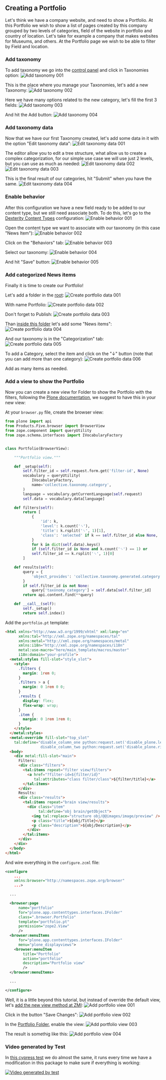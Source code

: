 ## Creating a Portfolio

Let's think we have a company website, and need to show a Portfolio.
At this Portfolio we wish to show a list of pages created by this company grouped by two levels of categories, field of the website in portfolio and country of location.
Let's take for example a company that makes websites for Museums, and others.
At the Portfolio page we wish to be able to filter by Field and location.

### Add taxonomy
To add taxonomy we go into the [control panel](http://localhost:8080/Plone/@@overview-controlpanel) and click in Taxonomies option:
![Add taxonomy 001](./img/add-taxonomy-001.png "add-taxonomy-001")

This is the place where you manage your Taxonomies, let's add a new Taxonomy:
![Add taxonomy 002](./img/add-taxonomy-002.png "add-taxonomy-002")

Here we have many options related to the new category, let's fill the first 3 fields:
![Add taxonomy 003](./img/add-taxonomy-003.png "add-taxonomy-003")

And hit the Add button:
![Add taxonomy 004](./img/add-taxonomy-004.png "add-taxonomy-004")

### Add taxonomy data
Now that we have our first Taxonomy created, let's add some data in it with the option "Edit taxonomy data":
![Edit taxonomy data 001](./img/edit-taxonomy-data-001.png "edit-taxonomy-data-001")

The editor allow you to edit a tree structure, what allow us to create a complex categorization, for our simple use case we will use just 2 levels, but you can use as much as needed:
![Edit taxonomy data 002](./img/edit-taxonomy-data-002.png "edit-taxonomy-data-002")
![Edit taxonomy data 003](./img/edit-taxonomy-data-003.png "edit-taxonomy-data-003")

This is the final result of our categories, hit "Submit" when you have the same.
![Edit taxonomy data 004](./img/edit-taxonomy-data-004.png "edit-taxonomy-data-004")

### Enable behavior
After this configuration we have a new field ready to be added to our content type, but we still need associate both.
To do this, let's go to the [Dexterity Content Types](http://localhost:8080/Plone/@@dexterity-types) configuration:
![Enable behavior 001](./img/enable-behavior-001.png "enable-behavior-001")

Open the content type we want to associate with our taxonomy (in this case "News Item"):
![Enable behavior 002](./img/enable-behavior-002.png "enable-behavior-002")

Click on the "Behaviors" tab:
![Enable behavior 003](./img/enable-behavior-003.png "enable-behavior-003")

Select our taxonomy:
![Enable behavior 004](./img/enable-behavior-004.png "enable-behavior-004")

And hit "Save" button:
![Enable behavior 005](./img/enable-behavior-005.png "enable-behavior-005")

### Add categorized News items
Finally it is time to create our Portfolio!

Let's add a folder in the [root](http://localhost:8080/Plone):
![Create portfolio data 001](./img/create-portfolio-data-001.png "create-portfolio-data-001")

With name Portfolio:
![Create portfolio data 002](./img/create-portfolio-data-002.png "create-portfolio-data-002")

Don't forget to Publish:
![Create portfolio data 003](./img/create-portfolio-data-003.png "create-portfolio-data-003")

Than [inside this folder](http://localhost:8080/Plone/portfolio) let's add some "News items":
![Create portfolio data 004](./img/create-portfolio-data-004.png "create-portfolio-data-004")

And our taxonomy is in the "Categorization" tab:
![Create portfolio data 005](./img/create-portfolio-data-005.png "create-portfolio-data-005")

To add a Category, select the item and click on the "↓" button (note that you can add more than one category):
![Create portfolio data 006](./img/create-portfolio-data-006.png "create-portfolio-data-006")

Add as many items as needed.

### Add a view to show the Portfolio
Now you can create a new view for Folder to show the Portfolio with the filters, following the [Plone documentation](https://docs.plone.org/external/plone.app.dexterity/docs/custom-views.html), we suggest to have this in your new view:

At your `browser.py` file, create the browser view:
```python
from plone import api
from Products.Five.browser import BrowserView
from zope.component import queryUtility
from zope.schema.interfaces import IVocabularyFactory


class Portfolio(BrowserView):

    """Portfolio view."""

    def _setup(self):
        self.filter_id = self.request.form.get('filter-id', None)
        vocabulary = queryUtility(
            IVocabularyFactory,
            name='collective.taxonomy.category',
        )
        language = vocabulary.getCurrentLanguage(self.request)
        self.data = vocabulary.data[language]

    def filters(self):
        return [
            {
                'id': k,
                'level': k.count('␟'),
                'title': k.rsplit('␟', 1)[1],
                'class': 'selected' if k == self.filter_id else None,
            }
            for k in dict(self.data).keys()
            if (self.filter_id is None and k.count('␟') == 1) or
            self.filter_id == k.rsplit('␟', 1)[0]
        ]

    def results(self):
        query = {
            'object_provides': 'collective.taxonomy.generated.category',
        }
        if self.filter_id is not None:
            query['taxonomy_category'] = self.data[self.filter_id]
        return api.content.find(**query)

    def __call__(self):
        self._setup()
        return self.index()
```

Add the `portfolio.pt` template:
```html
<html xmlns="http://www.w3.org/1999/xhtml" xml:lang="en"
      xmlns:tal="http://xml.zope.org/namespaces/tal"
      xmlns:metal="http://xml.zope.org/namespaces/metal"
      xmlns:i18n="http://xml.zope.org/namespaces/i18n"
      metal:use-macro="here/main_template/macros/master"
      i18n:domain="your-profile">
  <metal:styles fill-slot="style_slot">
    <style>
      .filters {
        margin: 1rem 0;
      }
      .filters > a {
        margin: 0 1rem 0 0;
      }
      .results {
        display: flex;
        flex-wrap: wrap;
      }
      .item {
        margin: 0 1rem 1rem 0;
      }
    </style>
  </metal:styles>
  <metal:override fill-slot="top_slot"
    tal:define="disable_column_one python:request.set('disable_plone.leftcolumn',1);
                disable_column_two python:request.set('disable_plone.rightcolumn',1);"/>
  <body>
    <div metal:fill-slot="main">
      Filters:
      <div class="filters">
        <tal:items repeat="filter view/filters">
          <a href="?filter-id=${filter/id}"
             tal:attributes="class filter/class">${filter/title}</a>
        </tal:items>
      </div>
      Results:
      <div class="results">
        <tal:items repeat="brain view/results">
          <div class="item"
               tal:define="obj brain/getObject">
            <img tal:replace="structure obj/@@images/image/preview" />
            <p class="title">${obj/Title}</p>
            <p class="description">${obj/Description}</p>
          </div>
        </tal:items>
      </div>
    </div>
  </body>
</html>
```

And wire everything in the `configure.zcml` file:
```xml
<configure
    ...
    xmlns:browser="http://namespaces.zope.org/browser"
    ...>

  ...

  <browser:page
      name="portfolio"
      for="plone.app.contenttypes.interfaces.IFolder"
      class=".browser.Portfolio"
      template="portfolio.pt"
      permission="zope2.View"
      />
  <browser:menuItems
      for="plone.app.contenttypes.interfaces.IFolder"
      menu="plone_displayviews">
    <browser:menuItem
        title="Portfolio"
        action="portfolio"
        description="Portfolio view"
        />
  </browser:menuItems>

  ...

</configure>
```

Well, it is a little beyond this tutorial, but instead of override the default view, let's [add the new view method at ZMI](http://localhost:8080/Plone/portal_types/Folder/manage_workspace):
![Add portfolio view 001](./img/add-portfolio-view-001.png "add-portfolio-view-001")

Click in the button "Save Changes":
![Add portfolio view 002](./img/add-portfolio-view-002.png "add-portfolio-view-002")

In the [Portfolio Folder](http://localhost:8080/Plone/portfolio), enable the view:
![Add portfolio view 003](./img/add-portfolio-view-003.png "add-portfolio-view-003")

The result is somethig like this:
![Add portfolio view 004](./img/add-portfolio-view-004.png "add-portfolio-view-004")

### Video generated by Test
In [this cypress test](https://github.com/collective/collective.taxonomy/blob/master/src/collective/taxonomy/javascripts/cypress/integration/end_to_end.js) we do almost the same, it runs every time we have a modification in this package to make sure if everything is working:

[![Video generated by test](./img/video-generated-by-test.gif "video-generated-by-test")](https://github.com/collective/collective.taxonomy/blob/master/src/collective/taxonomy/javascripts/cypress/videos/end_to_end.js.mp4?raw=true)
